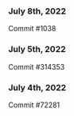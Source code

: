 ### July 8th, 2022

Commit #1038

### July 5th, 2022

Commit #314353


### July 4th, 2022

Commit #72281
